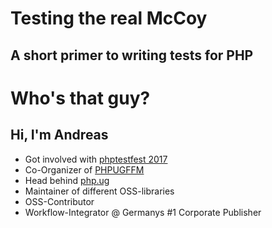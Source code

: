 # Testing the real McCoy



## A short primer to writing tests for PHP



# Who's that guy?



## Hi, I'm Andreas

* Got involved with [phptestfest 2017](https://phptestfest.org)
* Co-Organizer of [PHPUGFFM](http://phpugffm.de)
* Head behind [php.ug](https://php.ug)
* Maintainer of different OSS-libraries
* OSS-Contributor
* Workflow-Integrator @ Germanys #1 Corporate Publisher
